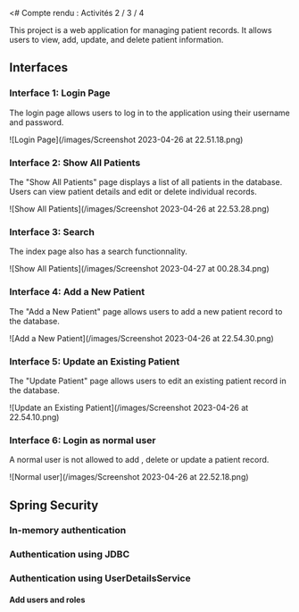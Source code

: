 <# Compte rendu : Activités 2 / 3 / 4

This project is a web application for managing patient records. It allows users to view, add, update, and delete patient information.

## Interfaces

### Interface 1: Login Page

The login page allows users to log in to the application using their username and password.

![Login Page](/images/Screenshot 2023-04-26 at 22.51.18.png)

### Interface 2: Show All Patients

The "Show All Patients" page displays a list of all patients in the database. Users can view patient details and edit or delete individual records.

![Show All Patients](/images/Screenshot 2023-04-26 at 22.53.28.png)

### Interface 3: Search

The index page also has a search functionnality.

![Show All Patients](/images/Screenshot 2023-04-27 at 00.28.34.png)

### Interface 4: Add a New Patient

The "Add a New Patient" page allows users to add a new patient record to the database.

![Add a New Patient](/images/Screenshot 2023-04-26 at 22.54.30.png)

### Interface 5: Update an Existing Patient

The "Update Patient" page allows users to edit an existing patient record in the database.

![Update an Existing Patient](/images/Screenshot 2023-04-26 at 22.54.10.png)

### Interface 6: Login as normal user

A normal user is not allowed to add , delete or update a patient record.

![Normal user](/images/Screenshot 2023-04-26 at 22.52.18.png)

## Spring Security

### In-memory authentication
<script src="https://gist.github.com/MohamedAmineALLAF/d85497dd7d90282317c5d1955c9db040.js"></script>

### Authentication using JDBC
<script src="https://gist.github.com/MohamedAmineALLAF/468eb9c209a6d033303d9378d195aa18.js"></script>

### Authentication using UserDetailsService 
#### Add users and roles
<script src="https://gist.github.com/MohamedAmineALLAF/8bb272e863b18dd3a06e63fb86e7b237.js"></script>